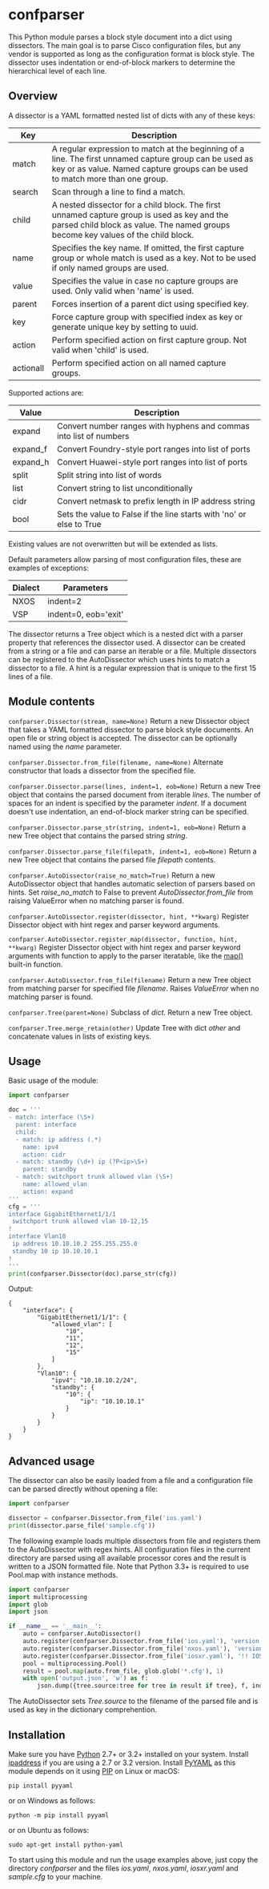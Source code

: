 # confparser

This Python module parses a block style document into a dict using dissectors. The main goal is to parse Cisco configuration files, but any vendor is supported as long as the configuration format is block style. The dissector uses indentation or end-of-block markers to determine the hierarchical level of each line.

## Overview

A dissector is a YAML formatted nested list of dicts with any of these keys:

| Key | Description |
| --- | --- |
| match | A regular expression to match at the beginning of a line. The first unnamed capture group can be used as key or as value. Named capture groups can be used to match more than one group. |
| search | Scan through a line to find a match. |
| child | A nested dissector for a child block. The first unnamed capture group is used as key and the parsed child block as value. The named groups become key values of the child block. |
| name | Specifies the key name. If omitted, the first capture group or whole match is used as a key. Not to be used if only named groups are used. |
| value | Specifies the value in case no capture groups are used. Only valid when 'name' is used. |
| parent | Forces insertion of a parent dict using specified key. |
| key | Force capture group with specified index as key or generate unique key by setting to uuid. |
| action | Perform specified action on first capture group. Not valid when 'child' is used. |
| actionall | Perform specified action on all named capture groups. |

Supported actions are:

| Value | Description |
| --- | --- |
| expand | Convert number ranges with hyphens and commas into list of numbers |
| expand_f | Convert Foundry-style port ranges into list of ports |
| expand_h | Convert Huawei-style port ranges into list of ports |
| split | Split string into list of words |
| list | Convert string to list unconditionally |
| cidr | Convert netmask to prefix length in IP address string |
| bool | Sets the value to False if the line starts with 'no' or else to True |

Existing values are not overwritten but will be extended as lists.

Default parameters allow parsing of most configuration files, these are examples of exceptions:

| Dialect | Parameters |
| --- | --- |
| NXOS | indent=2 |
| VSP | indent=0, eob='exit' |

The dissector returns a Tree object which is a nested dict with a parser property that references the dissector used. A dissector can be created from a string or a file and can parse an iterable or a file. Multiple dissectors can be registered to the AutoDissector which uses hints to match a dissector to a file. A hint is a regular expression that is unique to the first 15 lines of a file.

## Module contents

`confparser.Dissector(stream, name=None)`
Return a new Dissector object that takes a YAML formatted dissector to parse block style documents. An open file or string object is accepted. The dissector can be optionally named using the *name* parameter.

`confparser.Dissector.from_file(filename, name=None)`
Alternate constructor that loads a dissector from the specified file.

`confparser.Dissector.parse(lines, indent=1, eob=None)`
Return a new Tree object that contains the parsed document from iterable *lines*. The number of spaces for an indent is specified by the parameter *indent*. If a document doesn't use indentation, an end-of-block marker string can be specified.

`confparser.Dissector.parse_str(string, indent=1, eob=None)`
Return a new Tree object that contains the parsed string *string*.

`confparser.Dissector.parse_file(filepath, indent=1, eob=None)`
Return a new Tree object that contains the parsed file *filepath* contents.

`confparser.AutoDissector(raise_no_match=True)`
Return a new AutoDissector object that handles automatic selection of parsers based on hints. Set *raise_no_match* to False to prevent *AutoDissector.from_file* from raising ValueError when no matching parser is found.

`confparser.AutoDissector.register(dissector, hint, **kwarg)`
Register Dissector object with hint regex and parser keyword arguments.

`confparser.AutoDissector.register_map(dissector, function, hint, **kwarg)`
Register Dissector object with hint regex and parser keyword arguments with function to apply to the parser iteratable, like the [map()](https://docs.python.org/3/library/functions.html#map) built-in function.

`confparser.AutoDissector.from_file(filename)`
Return a new Tree object from matching parser for specified file *filename*. Raises *ValueError* when no matching parser is found.

`confparser.Tree(parent=None)`
Subclass of *dict*. Return a new Tree object.

`confparser.Tree.merge_retain(other)`
Update Tree with dict *other* and concatenate values in lists of existing keys.

## Usage

Basic usage of the module:

```python
import confparser

doc = '''
- match: interface (\S+)
  parent: interface
  child:
  - match: ip address (.*)
    name: ipv4
    action: cidr
  - match: standby (\d+) ip (?P<ip>\S+)
    parent: standby
  - match: switchport trunk allowed vlan (\S+)
    name: allowed_vlan
    action: expand
'''
cfg = '''
interface GigabitEthernet1/1/1
 switchport trunk allowed vlan 10-12,15
!
interface Vlan10
 ip address 10.10.10.2 255.255.255.0
 standby 10 ip 10.10.10.1
!
'''
print(confparser.Dissector(doc).parse_str(cfg))
```

Output:

```
{
    "interface": {
        "GigabitEthernet1/1/1": {
            "allowed_vlan": [
                "10",
                "11",
                "12",
                "15"
            ]
        },
        "Vlan10": {
            "ipv4": "10.10.10.2/24",
            "standby": {
                "10": {
                    "ip": "10.10.10.1"
                }
            }
        }
    }
}
```

## Advanced usage

The dissector can also be easily loaded from a file and a configuration file can be parsed directly without opening a file:

```python
import confparser

dissector = confparser.Dissector.from_file('ios.yaml')
print(dissector.parse_file('sample.cfg'))
```

The following example loads multiple dissectors from file and registers them to the AutoDissector with regex hints. All configuration files in the current directory are parsed using all available processor cores and the result is written to a JSON formatted file. Note that Python 3.3+ is required to use Pool.map with instance methods.

```python
import confparser
import multiprocessing
import glob
import json

if __name__ == '__main__':
    auto = confparser.AutoDissector()
    auto.register(confparser.Dissector.from_file('ios.yaml'), 'version \d+.\d+$')
    auto.register(confparser.Dissector.from_file('nxos.yaml'), 'version \d+.\d+\(\d+\)', indent=2)
    auto.register(confparser.Dissector.from_file('iosxr.yaml'), '!! IOS XR Configuration')
    pool = multiprocessing.Pool()
    result = pool.map(auto.from_file, glob.glob('*.cfg'), 1)
    with open('output.json', 'w') as f:
        json.dump({tree.source:tree for tree in result if tree}, f, indent=4)
```

The AutoDissector sets *Tree.source* to the filename of the parsed file and is used as key in the dictionary comprehention.

## Installation

Make sure you have [Python](https://www.python.org/) 2.7+ or 3.2+ installed on your system. Install [ipaddress](https://pypi.org/project/ipaddress/) if you are using a 2.7 or 3.2 version. Install [PyYAML](https://pypi.org/project/PyYAML/) as this module depends on it using [PIP](https://pypi.org/project/pip/) on Linux or macOS:

`pip install pyyaml`

or on Windows as follows:

`python -m pip install pyyaml`

or on Ubuntu as follows:

`sudo apt-get install python-yaml`

To start using this module and run the usage examples above, just copy the directory *confparser* and the files *ios.yaml*, *nxos.yaml*, *iosxr.yaml* and *sample.cfg* to your machine.
